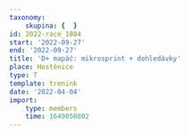 ```yaml
---
taxonomy:
    skupina: {  }
id: 2022-race_1804
start: '2022-09-27'
end: '2022-09-27'
title: 'D+ mapáč: mikrosprint + dohledávky'
place: Hostěnice
type: T
template: trenink
date: '2022-04-04'
import:
    type: members
    time: 1649050802
---
```


